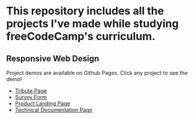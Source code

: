 # This repository includes all the projects I've made while studying freeCodeCamp's curriculum.

## Responsive Web Design

Project demos are available on Github Pages.
Click any project to see the demo!

- [Tribute Page ](https://mertdx.github.io/tribute-page/)
- [Survey Form ](https://mertdx.github.io/survey-form/)
- [Product Landing Page ](https://mertdx.github.io/product-landing-page/)
- [Technical Documentation Page](https://mertdx.github.io/technical-documentation-page/)
